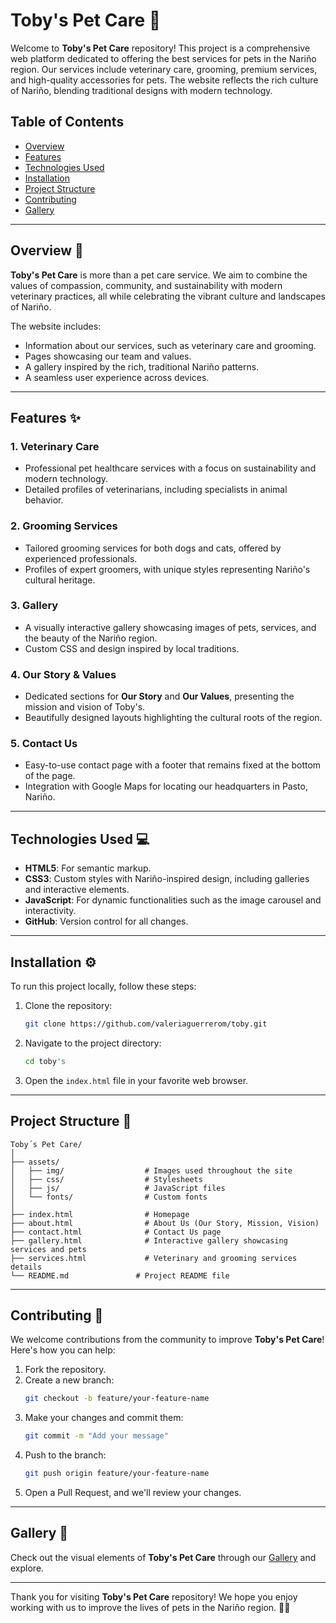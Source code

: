
# Toby's Pet Care 🐾

Welcome to **Toby's Pet Care** repository! This project is a comprehensive web platform dedicated to offering the best services for pets in the Nariño region. Our services include veterinary care, grooming, premium services, and high-quality accessories for pets. The website reflects the rich culture of Nariño, blending traditional designs with modern technology.

## Table of Contents

- [Overview](#overview)
- [Features](#features)
- [Technologies Used](#technologies-used)
- [Installation](#installation)
- [Project Structure](#project-structure)
- [Contributing](#contributing)
- [Gallery](#gallery)

---

## Overview 🌿

**Toby's Pet Care** is more than a pet care service. We aim to combine the values of compassion, community, and sustainability with modern veterinary practices, all while celebrating the vibrant culture and landscapes of Nariño.

The website includes:

- Information about our services, such as veterinary care and grooming.
- Pages showcasing our team and values.
- A gallery inspired by the rich, traditional Nariño patterns.
- A seamless user experience across devices.

---

## Features ✨

### 1. **Veterinary Care**
   - Professional pet healthcare services with a focus on sustainability and modern technology.
   - Detailed profiles of veterinarians, including specialists in animal behavior.

### 2. **Grooming Services**
   - Tailored grooming services for both dogs and cats, offered by experienced professionals.
   - Profiles of expert groomers, with unique styles representing Nariño's cultural heritage.

### 3. **Gallery**
   - A visually interactive gallery showcasing images of pets, services, and the beauty of the Nariño region.
   - Custom CSS and design inspired by local traditions.

### 4. **Our Story & Values**
   - Dedicated sections for **Our Story** and **Our Values**, presenting the mission and vision of Toby's.
   - Beautifully designed layouts highlighting the cultural roots of the region.

### 5. **Contact Us**
   - Easy-to-use contact page with a footer that remains fixed at the bottom of the page.
   - Integration with Google Maps for locating our headquarters in Pasto, Nariño.

---

## Technologies Used 💻

- **HTML5**: For semantic markup.
- **CSS3**: Custom styles with Nariño-inspired design, including galleries and interactive elements.
- **JavaScript**: For dynamic functionalities such as the image carousel and interactivity.
- **GitHub**: Version control for all changes.

---

## Installation ⚙️

To run this project locally, follow these steps:

1. Clone the repository:
   ```bash
   git clone https://github.com/valeriaguerrerom/toby.git
   ```

2. Navigate to the project directory:
   ```bash
   cd toby's
   ```

3. Open the `index.html` file in your favorite web browser.

---

## Project Structure 📁

```plaintext
Toby´s Pet Care/
│
├── assets/
│   ├── img/                  # Images used throughout the site
│   ├── css/                  # Stylesheets
│   ├── js/                   # JavaScript files
│   └── fonts/                # Custom fonts
│
├── index.html                # Homepage
├── about.html                # About Us (Our Story, Mission, Vision)
├── contact.html              # Contact Us page
├── gallery.html              # Interactive gallery showcasing services and pets
├── services.html             # Veterinary and grooming services details
└── README.md               # Project README file
```

---

## Contributing 🤝

We welcome contributions from the community to improve **Toby's Pet Care**! Here's how you can help:

1. Fork the repository.
2. Create a new branch:
   ```bash
   git checkout -b feature/your-feature-name
   ```
3. Make your changes and commit them:
   ```bash
   git commit -m "Add your message"
   ```
4. Push to the branch:
   ```bash
   git push origin feature/your-feature-name
   ```
5. Open a Pull Request, and we'll review your changes.

---


## Gallery 📸

Check out the visual elements of **Toby's Pet Care** through our [Gallery](./galeria.html) and explore.

---

Thank you for visiting **Toby's Pet Care** repository! We hope you enjoy working with us to improve the lives of pets in the Nariño region. 🐶🐱

